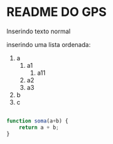 # README DO GPS

Inserindo texto normal

inserindo uma lista ordenada:
1. a
    1. a1
        1. a11
    2. a2
    3. a3
2. b
3. c

``` javascript

function soma(a+b) {
    return a + b;
}

```
